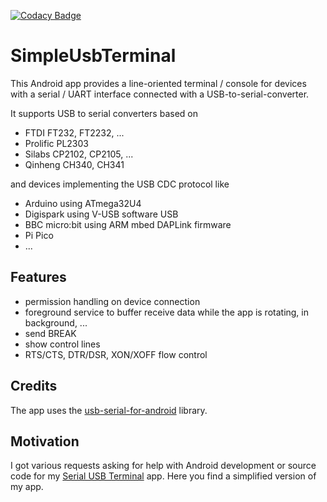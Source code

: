 [![Codacy Badge](https://api.codacy.com/project/badge/Grade/83070da7805b4899820e285d2f7847b9)](https://www.codacy.com/manual/kai-morich/SimpleUsbTerminal?utm_source=github.com&amp;utm_medium=referral&amp;utm_content=kai-morich/SimpleUsbTerminal&amp;utm_campaign=Badge_Grade)

# SimpleUsbTerminal

This Android app provides a line-oriented terminal / console for devices with a serial / UART interface connected with a USB-to-serial-converter.

It supports USB to serial converters based on
- FTDI FT232, FT2232, ...
- Prolific PL2303
- Silabs CP2102, CP2105, ...
- Qinheng CH340, CH341

and devices implementing the USB CDC protocol like
- Arduino using ATmega32U4
- Digispark using V-USB software USB
- BBC micro:bit using ARM mbed DAPLink firmware
- Pi Pico
- ...

## Features

- permission handling on device connection
- foreground service to buffer receive data while the app is rotating, in background, ...
- send BREAK
- show control lines
- RTS/CTS, DTR/DSR, XON/XOFF flow control

## Credits

The app uses the [usb-serial-for-android](https://github.com/mik3y/usb-serial-for-android) library.

## Motivation

I got various requests asking for help with Android development or source code for my
[Serial USB Terminal](https://play.google.com/store/apps/details?id=de.kai_morich.serial_usb_terminal) app.
Here you find a simplified version of my app.

